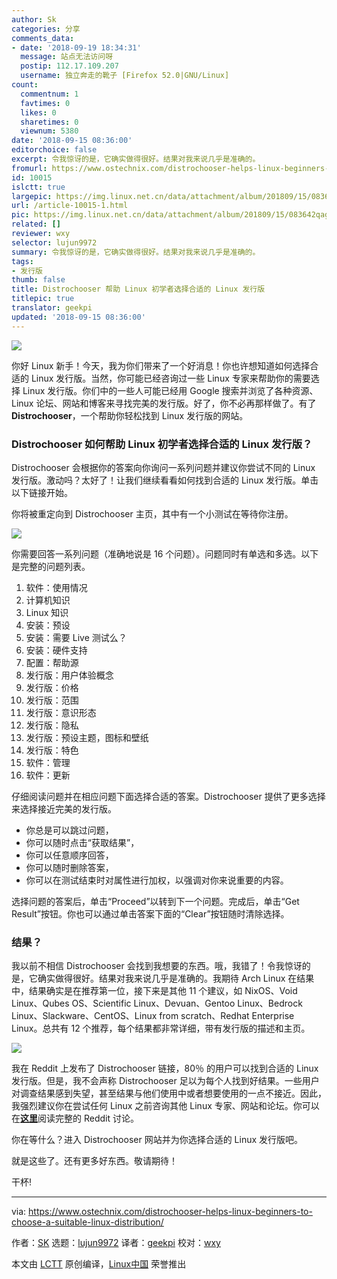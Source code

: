 ```yaml
---
author: Sk
categories: 分享
comments_data:
- date: '2018-09-19 18:34:31'
  message: 站点无法访问呀
  postip: 112.17.109.207
  username: 独立奔走的靴子 [Firefox 52.0|GNU/Linux]
count:
  commentnum: 1
  favtimes: 0
  likes: 0
  sharetimes: 0
  viewnum: 5380
date: '2018-09-15 08:36:00'
editorchoice: false
excerpt: 令我惊讶的是，它确实做得很好。结果对我来说几乎是准确的。
fromurl: https://www.ostechnix.com/distrochooser-helps-linux-beginners-to-choose-a-suitable-linux-distribution/
id: 10015
islctt: true
largepic: https://img.linux.net.cn/data/attachment/album/201809/15/083642qag0ch50t5hzqvqp.png
url: /article-10015-1.html
pic: https://img.linux.net.cn/data/attachment/album/201809/15/083642qag0ch50t5hzqvqp.png.thumb.jpg
related: []
reviewer: wxy
selector: lujun9972
summary: 令我惊讶的是，它确实做得很好。结果对我来说几乎是准确的。
tags:
- 发行版
thumb: false
title: Distrochooser 帮助 Linux 初学者选择合适的 Linux 发行版
titlepic: true
translator: geekpi
updated: '2018-09-15 08:36:00'
---
```


![](/data/attachment/album/201809/15/083642qag0ch50t5hzqvqp.png)


你好 Linux 新手！今天，我为你们带来了一个好消息！你也许想知道如何选择合适的 Linux 发行版。当然，你可能已经咨询过一些 Linux 专家来帮助你的需要选择 Linux 发行版。你们中的一些人可能已经用 Google 搜索并浏览了各种资源、Linux 论坛、网站和博客来寻找完美的发行版。好了，你不必再那样做了。有了 **Distrochooser**，一个帮助你轻松找到 Linux 发行版的网站。


### Distrochooser 如何帮助 Linux 初学者选择合适的 Linux 发行版？


Distrochooser 会根据你的答案向你询问一系列问题并建议你尝试不同的 Linux 发行版。激动吗？太好了！让我们继续看看如何找到合适的 Linux 发行版。单击以下链接开始。


你将被重定向到 Distrochooser 主页，其中有一个小测试在等待你注册。


![](/data/attachment/album/201809/15/083649d8urdhj0akvjhu3e.png)


你需要回答一系列问题（准确地说是 16 个问题）。问题同时有单选和多选。以下是完整的问题列表。


1. 软件：使用情况
2. 计算机知识
3. Linux 知识
4. 安装：预设
5. 安装：需要 Live 测试么？
6. 安装：硬件支持
7. 配置：帮助源
8. 发行版：用户体验概念
9. 发行版：价格
10. 发行版：范围
11. 发行版：意识形态
12. 发行版：隐私
13. 发行版：预设主题，图标和壁纸
14. 发行版：特色
15. 软件：管理
16. 软件：更新


仔细阅读问题并在相应问题下面选择合适的答案。Distrochooser 提供了更多选择来选择接近完美的发行版。


* 你总是可以跳过问题，
* 你可以随时点击“获取结果”，
* 你可以任意顺序回答，
* 你可以随时删除答案，
* 你可以在测试结束时对属性进行加权，以强调对你来说重要的内容。


选择问题的答案后，单击“Proceed”以转到下一个问题。完成后，单击“Get Result”按钮。你也可以通过单击答案下面的“Clear”按钮随时清除选择。


### 结果？


我以前不相信 Distrochooser 会找到我想要的东西。哦，我错了！令我惊讶的是，它确实做得很好。结果对我来说几乎是准确的。我期待 Arch Linux 在结果中，结果确实是在推荐第一位，接下来是其他 11 个建议，如 NixOS、Void Linux、Qubes OS、Scientific Linux、Devuan、Gentoo Linux、Bedrock Linux、Slackware、CentOS、Linux from scratch、Redhat Enterprise Linux。总共有 12 个推荐，每个结果都非常详细，带有发行版的描述和主页。


![](/data/attachment/album/201809/15/083650fr6wj64l48wg98sn.png)


我在 Reddit 上发布了 Distrochooser 链接，80％ 的用户可以找到合适的 Linux 发行版。但是，我不会声称 Distrochooser 足以为每个人找到好结果。一些用户对调查结果感到失望，甚至结果与他们使用中或者想要使用的一点不接近。因此，我强烈建议你在尝试任何 Linux 之前咨询其他 Linux 专家、网站和论坛。你可以在[**这里**](https://www.reddit.com/r/linux/comments/93p6az/distrochooser_helps_linux_beginners_to_choose_a/)阅读完整的 Reddit 讨论。


你在等什么？进入 Distrochooser 网站并为你选择合适的 Linux 发行版吧。


就是这些了。还有更多好东西。敬请期待！


干杯!




---


via: <https://www.ostechnix.com/distrochooser-helps-linux-beginners-to-choose-a-suitable-linux-distribution/>


作者：[SK](https://www.ostechnix.com/author/sk/) 选题：[lujun9972](https://github.com/lujun9972) 译者：[geekpi](https://github.com/geekpi) 校对：[wxy](https://github.com/wxy)


本文由 [LCTT](https://github.com/LCTT/TranslateProject) 原创编译，[Linux中国](https://linux.cn/) 荣誉推出